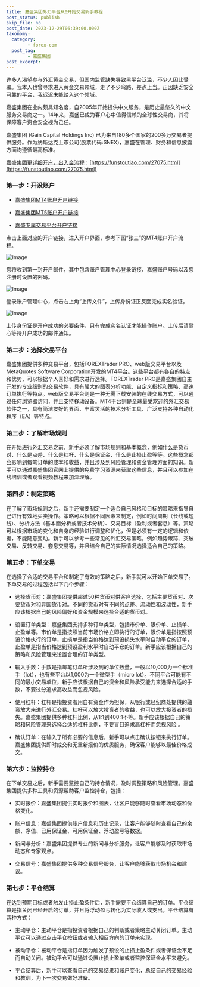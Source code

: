 ```yaml
---
title: 嘉盛集团外汇平台从0开始交易新手教程
post_status: publish
skip_file: no
post_date: 2023-12-29T06:39:00.000Z
taxonomy:
  category:
        - forex-com
  post_tag:
        - 嘉盛集团
post_excerpt: 
---
```

许多人渴望参与外汇黄金交易，但国内监管缺失导致黑平台泛滥，不少人因此受骗。我本人也曾寻求进入黄金交易领域，走了不少弯路，差点上当。正因缺乏安全可靠的平台，我迟迟未能踏入这个领域。

嘉盛集团在业内颇具知名度，自2005年开始提供中文服务，是历史最悠久的中文服务交易商之一。14年来，嘉盛已成为客户心中值得信赖的全球性交易商，其将保障客户资金安全视为己任。

嘉盛集团 (Gain Capital Holdings Inc) 已为来自180多个国家的200多万交易者提供服务。作为纳斯达克上市公司(股票代码:SNEX)，嘉盛在管理、财务和信息披露方面均遵循最高标准。

[嘉盛集团更详细开户，出入金流程](https://funstoutiao.com/27075.html)：[https://funstoutiao.com/27075.html](https://funstoutiao.com/27075.html)

### 第一步：开设账户

* [嘉盛集团MT4账户开户链接](https://s.ssgg.net/jsmt4)

* [嘉盛集团MT5账户开户链接](https://s.ssgg.net/jsmt5)

* [嘉盛专属交易平台开户链接](https://s.ssgg.net/js)

点击上面对应的开户链接，进入开户界面，参考下图“张三”的MT4账户开户流程。

![Image](https://prod-files-secure.s3.us-west-2.amazonaws.com/39ed1227-6d7d-4570-be36-9ccd4a2c4241/7a167aea-686b-400d-af59-4e18eb607a40/640.png?X-Amz-Algorithm=AWS4-HMAC-SHA256&X-Amz-Content-Sha256=UNSIGNED-PAYLOAD&X-Amz-Credential=ASIAZI2LB466X7CL4SJT%2F20250329%2Fus-west-2%2Fs3%2Faws4_request&X-Amz-Date=20250329T221308Z&X-Amz-Expires=3600&X-Amz-Security-Token=IQoJb3JpZ2luX2VjEBYaCXVzLXdlc3QtMiJIMEYCIQC6ezcZzUA54MbZTTmH72yMlvKgGJnuac%2BzzkoTbxeLiQIhAMUaFUzNypwSoN31819v1daYp%2B35tdkuSTM21sh94ShGKv8DCH8QABoMNjM3NDIzMTgzODA1IgxdbtM2WxfJFNBJm8Qq3APz7jiDmOj63M4haHppPE9UT%2B4VQqlrBm9TFyG%2BwWCGTyvV3SLijHlIjGJZZ1%2FUiiooSbdF4LiXdTAeqDanj9sTXapm%2FZ%2FTMMdX1684odILq%2BNMON9VbPn4P3sBYsILw47gEwaIaqBzpgoYMv6MFgjy7lZYSq5sYGKwbF%2FF%2FSaV3ddUFKAlfanQ8hlwCrFCAjFZkmgkwy6mXhw9LCh9MXN60LEWPU942pzpGBrsJtopQGSHCZyb%2FXX3E9y3zLdh0YNrISYvgioWtEko3vxkJPuKcWjgyHLM%2BKuf5V81T0KMDSznX9zXHLLaoL2h%2FQ7DjQfd%2BvywH3SrS8VHyoqH%2Fs5hRaE33RrQ8dM2HAB%2FAhHmq7UZdy28PAtMBG6Rp9RsrhGg4faICtQTJkDYbtIhJk%2BJkE05QKb3vWx8Ria1JdNh%2FSSq1bgDjDxea4zk%2Br9mMgOCjzXEG3OovVm7lYmUQ%2BXl7iwXT%2FOtyZLzN0aMhI%2BtOR65IOhoCEa7vQ%2BlBGpMVzqFitJahYFrDSFm7vuQtls%2Bb8LHT%2BtRmdXNCJYEzY33YnUF8SPqni%2FVDqqiEBQTI4LPXjDC6BGdBVU971sSxjpCO85pL33MSDuccbBETWwr%2ByNzrSq9ve%2BGy4dRVTDe2qG%2FBjqkAcJL8rIoDd6zjuzNQ3kNGrXwuDRR80jSThWBI8UrYpD8JMNxG9F9Qm%2BDelbWC5yILA8Z2b3akiaVhWttpTCy%2F7SC%2BB0cHoa75mIpEqqHfr%2Fe5TB4liWeaZoVLYorZcHiv1WUHq0uVbn2ArUFJVw5ed2TYIVDQeLfdgGyanqrW5N00BGOSYIdfKcDOKtHBizTWLSMDKHtwvdwEKe5XREO8r%2FT%2FTlI&X-Amz-Signature=2db473d8376ed8145a0dbadc8bb746e3cc52549b835258f9df69fd625476e51d&X-Amz-SignedHeaders=host&x-id=GetObject)

您将收到第一封开户邮件，其中包含账户管理中心登录链接、嘉盛账户号码以及您注册时设置的密码。

![Image](https://prod-files-secure.s3.us-west-2.amazonaws.com/39ed1227-6d7d-4570-be36-9ccd4a2c4241/eaa1c6b3-2877-4284-a0e1-530e222c27fb/image.png?X-Amz-Algorithm=AWS4-HMAC-SHA256&X-Amz-Content-Sha256=UNSIGNED-PAYLOAD&X-Amz-Credential=ASIAZI2LB466X7CL4SJT%2F20250329%2Fus-west-2%2Fs3%2Faws4_request&X-Amz-Date=20250329T221308Z&X-Amz-Expires=3600&X-Amz-Security-Token=IQoJb3JpZ2luX2VjEBYaCXVzLXdlc3QtMiJIMEYCIQC6ezcZzUA54MbZTTmH72yMlvKgGJnuac%2BzzkoTbxeLiQIhAMUaFUzNypwSoN31819v1daYp%2B35tdkuSTM21sh94ShGKv8DCH8QABoMNjM3NDIzMTgzODA1IgxdbtM2WxfJFNBJm8Qq3APz7jiDmOj63M4haHppPE9UT%2B4VQqlrBm9TFyG%2BwWCGTyvV3SLijHlIjGJZZ1%2FUiiooSbdF4LiXdTAeqDanj9sTXapm%2FZ%2FTMMdX1684odILq%2BNMON9VbPn4P3sBYsILw47gEwaIaqBzpgoYMv6MFgjy7lZYSq5sYGKwbF%2FF%2FSaV3ddUFKAlfanQ8hlwCrFCAjFZkmgkwy6mXhw9LCh9MXN60LEWPU942pzpGBrsJtopQGSHCZyb%2FXX3E9y3zLdh0YNrISYvgioWtEko3vxkJPuKcWjgyHLM%2BKuf5V81T0KMDSznX9zXHLLaoL2h%2FQ7DjQfd%2BvywH3SrS8VHyoqH%2Fs5hRaE33RrQ8dM2HAB%2FAhHmq7UZdy28PAtMBG6Rp9RsrhGg4faICtQTJkDYbtIhJk%2BJkE05QKb3vWx8Ria1JdNh%2FSSq1bgDjDxea4zk%2Br9mMgOCjzXEG3OovVm7lYmUQ%2BXl7iwXT%2FOtyZLzN0aMhI%2BtOR65IOhoCEa7vQ%2BlBGpMVzqFitJahYFrDSFm7vuQtls%2Bb8LHT%2BtRmdXNCJYEzY33YnUF8SPqni%2FVDqqiEBQTI4LPXjDC6BGdBVU971sSxjpCO85pL33MSDuccbBETWwr%2ByNzrSq9ve%2BGy4dRVTDe2qG%2FBjqkAcJL8rIoDd6zjuzNQ3kNGrXwuDRR80jSThWBI8UrYpD8JMNxG9F9Qm%2BDelbWC5yILA8Z2b3akiaVhWttpTCy%2F7SC%2BB0cHoa75mIpEqqHfr%2Fe5TB4liWeaZoVLYorZcHiv1WUHq0uVbn2ArUFJVw5ed2TYIVDQeLfdgGyanqrW5N00BGOSYIdfKcDOKtHBizTWLSMDKHtwvdwEKe5XREO8r%2FT%2FTlI&X-Amz-Signature=570f33192b194dae31bb0e5abf4cda08c3eae0722412d676cb3f914b3bb88cb7&X-Amz-SignedHeaders=host&x-id=GetObject)

登录账户管理中心，点击右上角“上传文件”，上传身份证正反面完成实名验证。

![Image](https://prod-files-secure.s3.us-west-2.amazonaws.com/39ed1227-6d7d-4570-be36-9ccd4a2c4241/54090639-09fc-46b4-a135-e0289f707147/image.png?X-Amz-Algorithm=AWS4-HMAC-SHA256&X-Amz-Content-Sha256=UNSIGNED-PAYLOAD&X-Amz-Credential=ASIAZI2LB466X7CL4SJT%2F20250329%2Fus-west-2%2Fs3%2Faws4_request&X-Amz-Date=20250329T221308Z&X-Amz-Expires=3600&X-Amz-Security-Token=IQoJb3JpZ2luX2VjEBYaCXVzLXdlc3QtMiJIMEYCIQC6ezcZzUA54MbZTTmH72yMlvKgGJnuac%2BzzkoTbxeLiQIhAMUaFUzNypwSoN31819v1daYp%2B35tdkuSTM21sh94ShGKv8DCH8QABoMNjM3NDIzMTgzODA1IgxdbtM2WxfJFNBJm8Qq3APz7jiDmOj63M4haHppPE9UT%2B4VQqlrBm9TFyG%2BwWCGTyvV3SLijHlIjGJZZ1%2FUiiooSbdF4LiXdTAeqDanj9sTXapm%2FZ%2FTMMdX1684odILq%2BNMON9VbPn4P3sBYsILw47gEwaIaqBzpgoYMv6MFgjy7lZYSq5sYGKwbF%2FF%2FSaV3ddUFKAlfanQ8hlwCrFCAjFZkmgkwy6mXhw9LCh9MXN60LEWPU942pzpGBrsJtopQGSHCZyb%2FXX3E9y3zLdh0YNrISYvgioWtEko3vxkJPuKcWjgyHLM%2BKuf5V81T0KMDSznX9zXHLLaoL2h%2FQ7DjQfd%2BvywH3SrS8VHyoqH%2Fs5hRaE33RrQ8dM2HAB%2FAhHmq7UZdy28PAtMBG6Rp9RsrhGg4faICtQTJkDYbtIhJk%2BJkE05QKb3vWx8Ria1JdNh%2FSSq1bgDjDxea4zk%2Br9mMgOCjzXEG3OovVm7lYmUQ%2BXl7iwXT%2FOtyZLzN0aMhI%2BtOR65IOhoCEa7vQ%2BlBGpMVzqFitJahYFrDSFm7vuQtls%2Bb8LHT%2BtRmdXNCJYEzY33YnUF8SPqni%2FVDqqiEBQTI4LPXjDC6BGdBVU971sSxjpCO85pL33MSDuccbBETWwr%2ByNzrSq9ve%2BGy4dRVTDe2qG%2FBjqkAcJL8rIoDd6zjuzNQ3kNGrXwuDRR80jSThWBI8UrYpD8JMNxG9F9Qm%2BDelbWC5yILA8Z2b3akiaVhWttpTCy%2F7SC%2BB0cHoa75mIpEqqHfr%2Fe5TB4liWeaZoVLYorZcHiv1WUHq0uVbn2ArUFJVw5ed2TYIVDQeLfdgGyanqrW5N00BGOSYIdfKcDOKtHBizTWLSMDKHtwvdwEKe5XREO8r%2FT%2FTlI&X-Amz-Signature=b6d831f0dd7b10569bbce5166e51c6a9ef65371a81f496a173f93a3daf8cbe38&X-Amz-SignedHeaders=host&x-id=GetObject)

上传身份证是开户成功的必要条件，只有完成实名认证才能操作账户。上传后请耐心等待开户成功的邮件通知。

### 第二步：选择交易平台

嘉盛集团提供多种交易平台，包括FOREXTrader PRO、web版交易平台以及MetaQuotes Software Corporation开发的MT4平台。这些平台都有各自的特点和优势，可以根据个人喜好和需求进行选择。FOREXTrader PRO是嘉盛集团自主开发的专业级别的交易软件，具有强大的图表分析功能、自定义指标和策略、高速订单执行等特点。web版交易平台则是一种无需下载安装的在线交易方式，可以通过任何浏览器访问，并且支持移动设备。MT4平台则是全球最受欢迎的外汇交易软件之一，具有简洁友好的界面、丰富灵活的技术分析工具、广泛支持各种自动化程序（EA）等特点。

### 第三步：了解市场规则

在开始进行外汇交易之前，新手必须了解市场规则和基本概念，例如什么是货币对、什么是点差、什么是杠杆、什么是保证金、什么是止损止盈等等。这些概念都会影响到每笔订单的成本和收益，并且涉及到风险管理和资金管理方面的知识。新手可以通过嘉盛集团官网上提供的免费学习资源来获取这些信息，并且可以参加在线培训或者观看视频教程来加深理解。

### 第四步：制定策略

在了解了市场规则之后，新手还需要制定一个适合自己风格和目标的策略来指导自己进行有效地买卖操作。策略可以根据不同因素来制定，例如时间周期（长线或短线）、分析方法（基本面分析或者技术分析）、交易目标（盈利或者套息）等。策略可以根据市场的变化和自身的经验进行调整和优化，但是必须有一定的逻辑和依据，不能随意变动。新手可以参考一些常见的外汇交易策略，例如趋势跟踪、突破交易、反转交易、套息交易等，并且结合自己的实际情况选择适合自己的策略。

### 第五步：下单交易

在选择了合适的交易平台和制定了有效的策略之后，新手就可以开始下单交易了。下单交易的过程包括以下几个步骤：

* 选择货币对：嘉盛集团提供超过50种货币对供客户选择，包括主要货币对、次要货币对和异国货币对。不同的货币对有不同的点差、流动性和波动性，新手应该根据自己的风险偏好和资金规模来选择合适的货币对。

* 设置订单类型：嘉盛集团支持多种订单类型，包括市价单、限价单、止损单、止盈单等。市价单是指按照当前市场价格立即执行的订单，限价单是指按照预设价格执行的订单，止损单是指当价格达到预设损失水平时自动平仓的订单，止盈单是指当价格达到预设盈利水平时自动平仓的订单。新手应该根据自己的策略和风险管理来设置合理的订单类型。

* 输入手数：手数是指每笔订单所涉及到的单位数量，一般以10,000为一个标准手（lot），也有些平台以1,000为一个微型手（micro lot）。不同平台可能有不同的最小交易单位，新手应该根据自己的资金和风险承受能力来选择合适的手数，不要过分追求高收益而忽视风险。

* 使用杠杆：杠杆是指投资者用自有资金作为担保，从银行或经纪商处提供的融资放大来进行外汇交易。杠杆可以放大投资者的收益，也可以放大投资者的损失。嘉盛集团提供多种杠杆比例，从1:1到400:1不等。新手应该根据自己的策略和风险管理来选择合适的杠杆比例，不要盲目追求高杠杆而忽视风险 。

* 确认订单：在输入了所有必要的信息后，新手可以点击确认按钮来执行订单。嘉盛集团提供即时成交和无重新报价的优质服务，确保客户能够以最佳价格成交。

### 第六步：监控持仓

在下单交易之后，新手需要监控自己的持仓情况，及时调整策略和风险管理。嘉盛集团提供多种工具和资源帮助客户监控持仓，包括：

* 实时报价：嘉盛集团提供实时报价和图表，让客户能够随时查看市场动态和价格变化。

* 账户信息：嘉盛集团提供账户信息和历史记录，让客户能够随时查看自己的余额、净值、已用保证金、可用保证金、浮动盈亏等数据。

* 新闻与分析：嘉盛集团提供专业的新闻与分析服务，让客户能够及时获取市场动态和专家观点。

* 交易信号：嘉盛集团提供多种交易信号服务，让客户能够获取市场机会和建议。

### 第七步：平仓结算

在达到预期目标或者触发止损止盈条件后，新手需要平仓结算自己的订单。平仓结算是指关闭已经开启的订单，并且将浮动盈亏转化为实际收入或支出。平仓结算有两种方式：

* 主动平仓：主动平仓是指投资者根据自己的判断或者策略主动关闭订单。主动平仓可以通过点击平仓按钮或者输入相反方向的订单来实现。

* 被动平仓：被动平仓是指订单因为触发了预设的止损止盈条件或者保证金不足而自动关闭。被动平仓可以通过设置止损止盈单或者监控保证金水平来避免。

* 平仓结算后，新手可以查看自己的交易结果和账户变化，总结自己的交易经验和教训，为下一次交易做好准备。